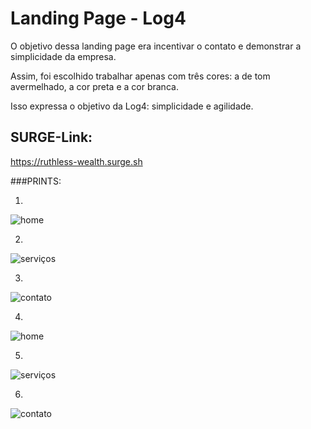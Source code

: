 # Landing Page - Log4

O objetivo dessa landing page era incentivar o contato e demonstrar a simplicidade da empresa.

Assim, foi escolhido trabalhar apenas com três cores: a de tom avermelhado, a cor preta e a cor branca.

Isso expressa o objetivo da Log4: simplicidade e agilidade.

## SURGE-Link:

https://ruthless-wealth.surge.sh


###PRINTS:

01.

![home](https://github.com/future4code/lovelace-landing-page20/blob/master/prints/01.png)

02.

![serviços](https://github.com/future4code/lovelace-landing-page20/blob/master/prints/02.png)

03.

![contato](https://github.com/future4code/lovelace-landing-page20/blob/master/prints/03.png)

04.

![home](https://github.com/future4code/lovelace-landing-page20/blob/master/prints/04.png)

05.

![serviços](https://github.com/future4code/lovelace-landing-page20/blob/master/prints/05.png)

06.

![contato](https://github.com/future4code/lovelace-landing-page20/blob/master/prints/06.png)


